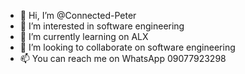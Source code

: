 - 👋 Hi, I’m @Connected-Peter
- 👀 I’m interested in software engineering
- 🌱 I’m currently learning on ALX
- 💞️ I’m looking to collaborate on software engineering
- 📫 You can reach me on WhatsApp 09077923298

<!---
Connected-Peter/Connected-Peter is a ✨ special ✨ repository because its `README.md` (this file) appears on your GitHub profile.
You can click the Preview link to take a look at your changes.
--->
